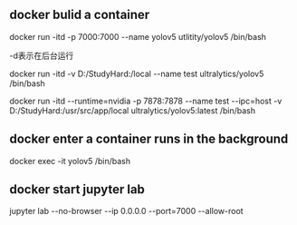 

## docker bulid a container

docker run -itd -p 7000:7000 --name yolov5 utlitity/yolov5 /bin/bash

-d表示在后台运行

docker run -itd -v D:/StudyHard:/local --name test ultralytics/yolov5 /bin/bash

docker run -itd --runtime=nvidia -p 7878:7878 --name test --ipc=host -v D:/StudyHard:/usr/src/app/local ultralytics/yolov5:latest /bin/bash

## docker enter a container runs in  the background

docker exec -it yolov5 /bin/bash



## docker start jupyter lab

jupyter lab --no-browser --ip 0.0.0.0 --port=7000 --allow-root